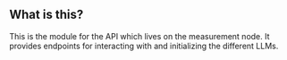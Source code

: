 ## What is this?

This is the module for the API which lives on the measurement node.
It provides endpoints for interacting with and initializing the
different LLMs.
